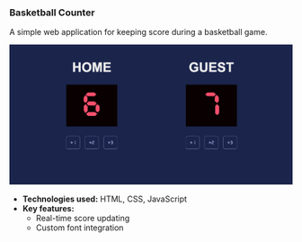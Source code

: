 ### Basketball Counter

A simple web application for keeping score during a basketball game.

<img src="./images/counter-screenshot.jpeg" alt="Basketball Counter Screenshot" width="600"/>


- **Technologies used:** HTML, CSS, JavaScript
- **Key features:**
  - Real-time score updating
  - Custom font integration
